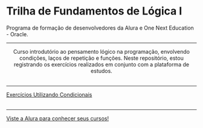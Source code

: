# Trilha de Fundamentos de Lógica I <br>

Programa de formação de desenvolvedores da Alura e One Next Education - Oracle.
<br><hr>
<div style="text-align: center; box-sizing: border-box;">
Curso introdutório ao pensamento lógico na programação, envolvendo condições, laços de repetição e funções. Neste repositório, estou registrando os exercícios realizados em conjunto com a plataforma de estudos.</div>
<br><hr>
<a href="https://github.com/jerrayner/alura-one-logica1/tree/main/exercicios-simples-condicionais">Exercícios Utilizando Condicionais</a><br>
<br>
<hr>
<a href="https://www.alura.com.br/">Viste a Alura para conhecer seus cursos!</a>